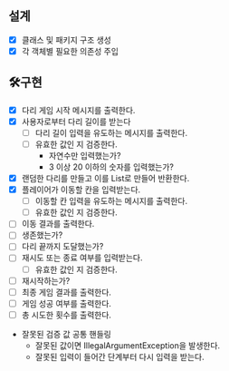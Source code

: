 ## 설계
* [x] 클래스 및 패키지 구조 생성
* [x] 각 객체별 필요한 의존성 주입

## 🛠️구현
* [x] 다리 게임 시작 메시지를 출력한다.
* [x] 사용자로부터 다리 길이를 받는다
    * [ ] 다리 길이 입력을 유도하는 메시지를 출력한다.
    * [ ] 유효한 값인 지 검증한다.
        * 자연수만 입력했는가?
        * 3 이상 20 이하의 숫자를 입력했는가?
* [x] 랜덤한 다리를 만들고 이를 List로 만들어 반환한다.
* [x] 플레이어가 이동할 칸을 입력받는다.
    * [ ] 이동할 칸 입력을 유도하는 메시지를 출력한다.
    * [ ] 유효한 값인 지 검증한다.
* [ ] 이동 결과를 출력한다.
* [ ] 생존했는가?
* [ ] 다리 끝까지 도달했는가?
* [ ] 재시도 또는 종료 여부를 입력받는다.
    * [ ] 유효한 값인 지 검증한다.
* [ ] 재시작하는가?
* [ ] 최종 게임 결과를 출력한다.
* [ ] 게임 성공 여부를 출력한다.
* [ ] 총 시도한 횟수를 출력한다.

* 잘못된 검증 값 공통 핸들링
    * 잘못된 값이면 IllegalArgumentException을 발생한다.
    * 잘못된 입력이 들어간 단계부터 다시 입력을 받는다.